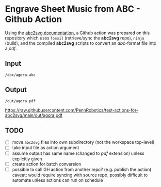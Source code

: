 # Engrave Sheet Music from ABC - Github Action

Using the [abc2svg documentation](https://chiselapp.com/user/moinejf/repository/abc2svg/doc/trunk/README.md),
a Github action was prepared on this repository which uses `fossil` (retrieve/sync the **abc2svg** repo), `ninja` (build), and the compiled **abc2svg** scripts to convert an *abc*-format file into a *pdf*.

## Input

```
/abc/agora.abc
```

## Output

```
/out/agora.pdf
```

https://raw.githubusercontent.com/PennRobotics/test-actions-for-abc2svg/main/out/agora.pdf

## TODO

- [ ] move `abc2svg` files into own subdirectory (not the workspace top-level)
- [ ] take input file as action argument
- [ ] assume output has same name (changed to *pdf* extension) unless explicitly given
- [ ] create action for batch conversion
- [ ] possible to call GH action from another repo? (e.g. publish the action) caveat: would require syncing with source repo, possibly difficult to automate unless actions can run on schedule
